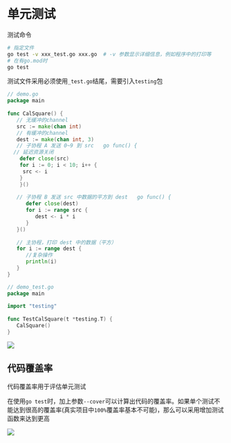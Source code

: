 # 单元测试

测试命令

```sh
# 指定文件
go test -v xxx_test.go xxx.go  # -v 参数显示详细信息，例如程序中的打印等
# 在有go.mod时
go test
```

测试文件采用必须使用`_test.go`结尾，需要引入`testing`包

```go
// demo.go
package main  
  
func CalSquare() {  
   // 无缓冲的channel  
   src := make(chan int)  
   // 有缓冲的channel  
   dest := make(chan int, 3)  
   // 子协程 A 发送 0~9 到 src   go func() {  
  // 延迟资源关闭  
	defer close(src)  
	for i := 0; i < 10; i++ {  
	 src <- i  
	}  
	}()  
  
   // 子协程 B 发送 src 中数据的平方到 dest   go func() {  
      defer close(dest)  
      for i := range src {  
         dest <- i * i  
      }  
   }()  
  
   // 主协程，打印 dest 中的数据（平方）  
   for i := range dest {  
      //复杂操作  
      println(i)  
   }  
}

// demo_test.go
package main  
  
import "testing"  
  
func TestCalSquare(t *testing.T) {  
   CalSquare()  
}
```

![](../markdown_img/Pasted%20image%2020230311093334.png)


## 代码覆盖率

代码覆盖率用于评估单元测试

在使用`go test`时，加上参数`--cover`可以计算出代码的覆盖率。如果单个测试不能达到很高的覆盖率(真实项目中`100%`覆盖率基本不可能)，那么可以采用增加测试函数来达到更高

![](../markdown_img/Pasted%20image%2020230311100603.png)

